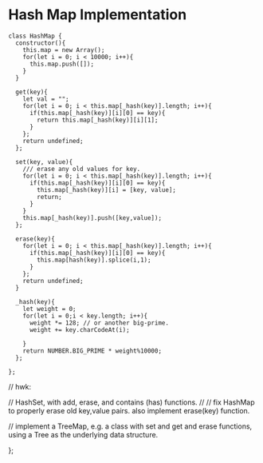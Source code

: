# Hash Map Implementation

```
class HashMap {
  constructor(){
    this.map = new Array();
    for(let i = 0; i < 10000; i++){
      this.map.push([]);
    }
  }

  get(key){
    let val = "";
    for(let i = 0; i < this.map[_hash(key)].length; i++){
      if(this.map[_hash(key)][i][0] == key){
        return this.map[_hash(key)][i][1];
      }
    };
    return undefined;
  };

  set(key, value){
    /// erase any old values for key.
    for(let i = 0; i < this.map[_hash(key)].length; i++){
      if(this.map[_hash(key)][i][0] == key){
        this.map[_hash(key)][i] = [key, value];
        return;
      }
    }
    this.map[_hash(key)].push([key,value]);
  };

  erase(key){
    for(let i = 0; i < this.map[_hash(key)].length; i++){
      if(this.map[_hash(key)][i][0] == key){
        this.map[hash(key)].splice(i,1);
      }
    };
    return undefined;
  }

  _hash(key){
    let weight = 0;
    for(let i = 0;i < key.length; i++){
      weight *= 128; // or another big-prime.
      weight += key.charCodeAt(i);

    }
    return NUMBER.BIG_PRIME * weight%10000;
  };

};
```

// hwk:

// HashSet, with add, erase, and contains (has) functions.
//
// fix HashMap to properly erase old key,value pairs. also implement erase(key) function.

// implement a TreeMap, e.g. a class with set and get and erase functions, using a Tree as the underlying data structure.

};
